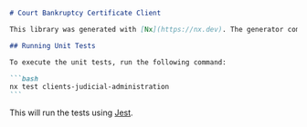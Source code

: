 ````markdown
# Court Bankruptcy Certificate Client

This library was generated with [Nx](https://nx.dev). The generator command used: `yarn generate @nrwl/node:lib clients/judicial-administrationificate`.

## Running Unit Tests

To execute the unit tests, run the following command:

```bash
nx test clients-judicial-administration
```
````

This will run the tests using [Jest](https://jestjs.io).

```

```

